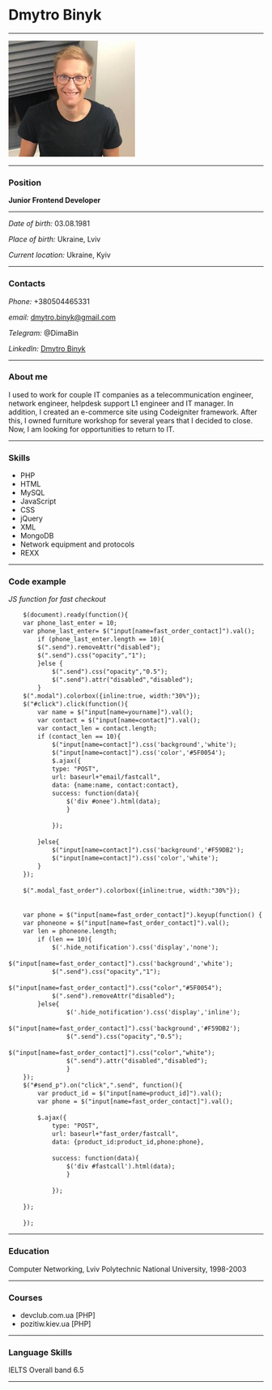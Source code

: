 # Dmytro Binyk

___


![Avatar](/img/avatar1.jpg)

___
### Position
**Junior Frontend Developer**

___

*Date of birth:* 03.08.1981

*Place of birth:* Ukraine, Lviv

*Current location:* Ukraine, Kyiv

___

### Contacts

*Phone:* +380504465331

*email:* dmytro.binyk@gmail.com 

*Telegram:* @DimaBin

*LinkedIn:* [Dmytro Binyk](https://www.linkedin.com/in/dmytro-binyk-74415732/)

___

### About me

I used to work for couple IT companies as a telecommunication engineer, network engineer, helpdesk support L1 engineer and IT manager. In addition, I created an e-commerce site using Codeigniter framework. After this, I owned furniture workshop for several years that I decided to close. Now, I am looking for opportunities to return to IT. 

___

### Skills

* PHP
* HTML
* MySQL
* JavaScript
* CSS
* jQuery
* XML
* MongoDB 
* Network equipment and protocols
* REXX


___

### Code example

*JS function for fast checkout*

        $(document).ready(function(){
        var phone_last_enter = 10;
        var phone_last_enter= $("input[name=fast_order_contact]").val();
            if (phone_last_enter.length == 10){
            $(".send").removeAttr("disabled");
            $(".send").css("opacity","1");
            }else {
                $(".send").css("opacity","0.5");
                $(".send").attr("disabled","disabled");
            }
        $(".modal").colorbox({inline:true, width:"30%"});
        $("#click").click(function(){
            var name = $("input[name=yourname]").val(); 
            var contact = $("input[name=contact]").val();
            var contact_len = contact.length;
            if (contact_len == 10){
                $("input[name=contact]").css('background','white');
                $("input[name=contact]").css('color','#5F0054');
                $.ajax({
                type: "POST",
                url: baseurl+"email/fastcall",
                data: {name:name, contact:contact}, 
                success: function(data){
                    $('div #onee').html(data);
                    }
        
                }); 
                
            }else{
                $("input[name=contact]").css('background','#F59DB2');
                $("input[name=contact]").css('color','white');
            }
        });
        
        $(".modal_fast_order").colorbox({inline:true, width:"30%"});
        
        
        var phone = $("input[name=fast_order_contact]").keyup(function() {
        var phoneone = $("input[name=fast_order_contact]").val();
        var len = phoneone.length;
            if (len == 10){
                $('.hide_notification').css('display','none');
                $("input[name=fast_order_contact]").css('background','white');
                $(".send").css("opacity","1");
                $("input[name=fast_order_contact]").css("color","#5F0054");
                $(".send").removeAttr("disabled");
            }else{
                    $('.hide_notification').css('display','inline');
                    $("input[name=fast_order_contact]").css('background','#F59DB2');
                    $(".send").css("opacity","0.5");
                    $("input[name=fast_order_contact]").css("color","white");
                    $(".send").attr("disabled","disabled");
                    }
        });
        $("#send_p").on("click",".send", function(){
            var product_id = $("input[name=product_id]").val(); 
            var phone = $("input[name=fast_order_contact]").val();
            
            $.ajax({
                type: "POST",
                url: baseurl+"fast_order/fastcall",
                data: {product_id:product_id,phone:phone}, 
            
                success: function(data){
                    $('div #fastcall').html(data);
                    }
                
                }); 
                
        });
        
        });


___

### Education
Computer Networking, Lviv Polytechnic National University, 1998-2003

___

### Courses
* devclub.com.ua [PHP]
* pozitiw.kiev.ua [PHP]


___

### Language Skills
IELTS Overall band 6.5

___



